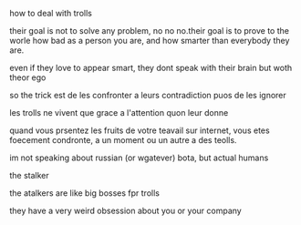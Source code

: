 how to deal with trolls

their goal is not to solve any problem, no no no.their goal is to prove to the worle how bad as a person you are, and how smarter than everybody they are.

even if they love to appear smart, they dont speak with their brain but woth theor ego

so the trick est de les confronter a leurs contradiction puos de les ignorer

les trolls ne vivent que grace a l'attention quon leur donne

quand vous prsentez les fruits de votre teavail sur internet, vous etes foecement condronte, a un moment ou un autre a des teolls.

im not speaking about russian (or wgatever) bota, but actual humans


the stalker

the atalkers are like big bosses fpr trolls

they have a very weird obsession about you or your company
